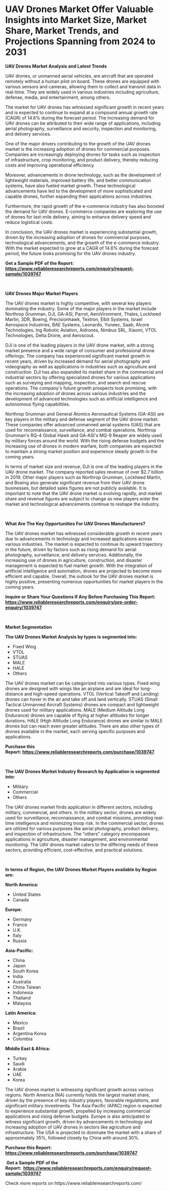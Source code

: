 <p><h1>UAV Drones Market Offer Valuable Insights into Market Size, Market Share, Market Trends, and Projections Spanning from 2024 to 2031</h1></p><p><strong>UAV Drones Market Analysis and Latest Trends</strong></p>
<p><p>UAV drones, or unmanned aerial vehicles, are aircraft that are operated remotely without a human pilot on board. These drones are equipped with various sensors and cameras, allowing them to collect and transmit data in real-time. They are widely used in various industries including agriculture, defense, media, and entertainment, among others.</p><p>The market for UAV drones has witnessed significant growth in recent years and is expected to continue to expand at a compound annual growth rate (CAGR) of 14.6% during the forecast period. The increasing demand for UAV drones can be attributed to their wide range of applications, including aerial photography, surveillance and security, inspection and monitoring, and delivery services.</p><p>One of the major drivers contributing to the growth of the UAV drones market is the increasing adoption of drones for commercial purposes. Companies are increasingly deploying drones for tasks such as inspection of infrastructure, crop monitoring, and product delivery, thereby reducing costs and improving operational efficiency.</p><p>Moreover, advancements in drone technology, such as the development of lightweight materials, improved battery life, and better communication systems, have also fueled market growth. These technological advancements have led to the development of more sophisticated and capable drones, further expanding their applications across industries.</p><p>Furthermore, the rapid growth of the e-commerce industry has also boosted the demand for UAV drones. E-commerce companies are exploring the use of drones for last-mile delivery, aiming to enhance delivery speed and reduce logistical costs.</p><p>In conclusion, the UAV drones market is experiencing substantial growth, driven by the increasing adoption of drones for commercial purposes, technological advancements, and the growth of the e-commerce industry. With the market expected to grow at a CAGR of 14.6% during the forecast period, the future looks promising for the UAV drones industry.</p></p>
<p><strong>Get a Sample PDF of the Report:&nbsp; <a href="https://www.reliableresearchreports.com/enquiry/request-sample/1039747">https://www.reliableresearchreports.com/enquiry/request-sample/1039747</a></strong></p>
<p>&nbsp;</p>
<p><strong>UAV Drones Major Market Players</strong></p>
<p><p>The UAV drones market is highly competitive, with several key players dominating the industry. Some of the major players in the market include Northrop Grumman, DJI, GA-ASI, Parrot, AeroVironment, Thales, Lockheed Martin, 3DR, Boeing, Precisionhawk, Textron, Elbit Systems, Israel Aerospace Industries, BAE Systems, Leonardo, Yuneec, Saab, Alcore Technologies, Ing Robotic Aviation, Aidrones, Nimbus SRL, Xiaomi, VTOL Technologies, Delta Drone, and Aeroscout.</p><p>DJI is one of the leading players in the UAV drone market, with a strong market presence and a wide range of consumer and professional drone offerings. The company has experienced significant market growth in recent years, driven by increased demand for aerial photography and videography as well as applications in industries such as agriculture and construction. DJI has also expanded its market share in the commercial and industrial sectors by offering specialized drones for various applications such as surveying and mapping, inspection, and search and rescue operations. The company's future growth prospects look promising, with the increasing adoption of drones across various industries and the development of advanced technologies such as artificial intelligence and autonomous flying capabilities.</p><p>Northrop Grumman and General Atomics Aeronautical Systems (GA-ASI) are key players in the military and defense segment of the UAV drone market. These companies offer advanced unmanned aerial systems (UAS) that are used for reconnaissance, surveillance, and combat operations. Northrop Grumman's RQ-4 Global Hawk and GA-ASI's MQ-9 Reaper are widely used by military forces around the world. With the rising defense budgets and the increasing use of drones in modern warfare, both companies are expected to maintain a strong market position and experience steady growth in the coming years.</p><p>In terms of market size and revenue, DJI is one of the leading players in the UAV drone market. The company reported sales revenue of over $2.7 billion in 2019. Other major players such as Northrop Grumman, Lockheed Martin, and Boeing also generate significant revenue from their UAV drone businesses, but detailed sales figures are not publicly available. It is important to note that the UAV drone market is evolving rapidly, and market share and revenue figures are subject to change as new players enter the market and technological advancements continue to reshape the industry.</p></p>
<p>&nbsp;</p>
<p><strong>What Are The Key Opportunities For UAV Drones Manufacturers?</strong></p>
<p><p>The UAV drones market has witnessed considerable growth in recent years due to advancements in technology and increased applications across various industries. The market is expected to continue its upward trajectory in the future, driven by factors such as rising demand for aerial photography, surveillance, and delivery services. Additionally, the increasing use of drones in agriculture, construction, and disaster management is expected to fuel market growth. With the integration of artificial intelligence and automation, drones are projected to become more efficient and capable. Overall, the outlook for the UAV drones market is highly positive, presenting numerous opportunities for market players in the coming years.</p></p>
<p><strong>Inquire or Share Your Questions If Any Before Purchasing This Report: <a href="https://www.reliableresearchreports.com/enquiry/pre-order-enquiry/1039747">https://www.reliableresearchreports.com/enquiry/pre-order-enquiry/1039747</a></strong></p>
<p>&nbsp;</p>
<p><strong>Market Segmentation</strong></p>
<p><strong>The UAV Drones Market Analysis by types is segmented into:</strong></p>
<p><ul><li>Fixed Wing</li><li>VTOL</li><li>STUAS</li><li>MALE</li><li>HALE</li><li>Others</li></ul></p>
<p><p>The UAV drones market can be categorized into various types. Fixed wing drones are designed with wings like an airplane and are ideal for long-distance and high-speed operations. VTOL (Vertical Takeoff and Landing) drones can hover in the air and take off and land vertically. STUAS (Small Tactical Unmanned Aircraft Systems) drones are compact and lightweight drones used for military applications. MALE (Medium Altitude Long Endurance) drones are capable of flying at higher altitudes for longer durations. HALE (High Altitude Long Endurance) drones are similar to MALE drones but can reach even greater altitudes. There are also other types of drones available in the market, each serving specific purposes and applications.</p></p>
<p><strong>Purchase this Report:&nbsp;<a href="https://www.reliableresearchreports.com/purchase/1039747">https://www.reliableresearchreports.com/purchase/1039747</a></strong></p>
<p>&nbsp;</p>
<p><strong>The UAV Drones Market Industry Research by Application is segmented into:</strong></p>
<p><ul><li>Military</li><li>Commercial</li><li>Others</li></ul></p>
<p><p>The UAV drones market finds application in different sectors, including military, commercial, and others. In the military sector, drones are widely used for surveillance, reconnaissance, and combat missions, providing real-time intelligence and minimizing troop risk. In the commercial sector, drones are utilized for various purposes like aerial photography, product delivery, and inspection of infrastructure. The "others" category encompasses applications in agriculture, disaster management, and environmental monitoring. The UAV drones market caters to the differing needs of these sectors, providing efficient, cost-effective, and practical solutions.</p></p>
<p>&nbsp;</p>
<p><strong>In terms of Region, the UAV Drones Market Players available by Region are:</strong></p>
<p>
    <p> <strong> North America: </strong>
        <ul>
            <li>United States</li>
            <li>Canada</li>
        </ul>
        </p> 
    <p> <strong> Europe: </strong>
        <ul>
            <li>Germany</li>
            <li>France</li>
            <li>U.K.</li>
            <li>Italy</li>
            <li>Russia</li>
        </ul>
        </p> 
    <p> <strong> Asia-Pacific: </strong>
        <ul>
            <li>China</li>
            <li>Japan</li>
            <li>South Korea</li>
            <li>India</li>
            <li>Australia</li>
            <li>China Taiwan</li>
            <li>Indonesia</li>
            <li>Thailand</li>
            <li>Malaysia</li>
        </ul>
        </p> 
    <p> <strong> Latin America: </strong>
        <ul>
            <li>Mexico</li>
            <li>Brazil</li>
            <li>Argentina Korea</li>
            <li>Colombia</li>
        </ul>
        </p> 
    <p> <strong> Middle East & Africa: </strong>
        <ul>
            <li>Turkey</li>
            <li>Saudi</li>
            <li>Arabia</li>
            <li>UAE</li>
            <li>Korea</li>
        </ul>
    </p>
    </p>
<p><p>The UAV drones market is witnessing significant growth across various regions. North America (NA) currently holds the largest market share, driven by the presence of key industry players, favorable regulations, and significant military investments. The Asia Pacific (APAC) region is expected to experience substantial growth, propelled by increasing commercial applications and rising defense budgets. Europe is also anticipated to witness significant growth, driven by advancements in technology and increasing adoption of UAV drones in sectors like agriculture and infrastructure. The USA is projected to dominate the market with a share of approximately 35%, followed closely by China with around 30%.</p></p>
<p><strong>Purchase this Report: <a href="https://www.reliableresearchreports.com/purchase/1039747">https://www.reliableresearchreports.com/purchase/1039747</a></strong></p>
<p>&nbsp;<strong>Get a Sample PDF of the Report:&nbsp;&nbsp;<a href="https://www.reliableresearchreports.com/enquiry/request-sample/1039747">https://www.reliableresearchreports.com/enquiry/request-sample/1039747</a></strong></p>
<p><strong></strong></p>
<p>Check more reports on https://www.reliableresearchreports.com/</p>